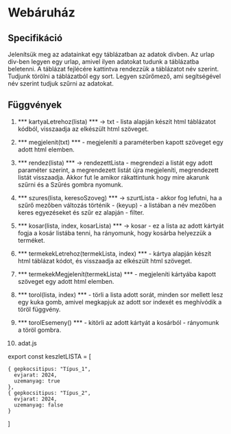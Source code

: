 # Webáruház

## Specifikáció

Jelenítsük meg az adatainkat egy táblázatban az adatok divben. Az urlap div-ben legyen egy urlap, amivel ilyen adatokat tudunk a táblázatba beletenni. A táblázat fejlécére kattintva rendezzük a táblázatot név szerint. Tudjunk törölni a táblázatból egy sort. Legyen szűrőmező, ami segítségével név szerint tudjuk szűrni az adatokat.

## Függvények

1. *** kartyaLetrehoz(lista) *** -> txt - lista alapján készít html táblázatot kódból, visszaadja az elkészült html szöveget.

2. *** megjelenit(txt) *** - megjeleníti a paraméterben kapott szöveget egy adott html elemben.

3. *** rendez(lista) *** -> rendezettLista - megrendezi a listát egy adott paraméter szerint, a megrendezett listát újra megjeleníti, megrendezett listát visszaadja.
Akkor fut le amikor rákattintunk hogy mire akarunk szűrni és a Szűrés gombra nyomunk.

4. *** szures(lista, keresoSzoveg) *** -> szurtLista - akkor fog lefutni, ha a szűrő mezőben változás történik - (keyup) - a listában a név mezőben keres egyezéseket és szűr ez alapján - filter.

5. *** kosar(lista, index, kosarLista) *** -> kosar - ez a lista az adott kártyát fogja a kosár listába tenni, ha rányomunk, hogy kosárba helyezzük a terméket.

6. *** termekekLetrehoz(termekLista, index) *** - kártya alapján készít html táblázat kódot, és visszaadja az elkészült html szöveget.

6. *** termekekMegjelenít(termekLista) *** - megjeleníti kártyába kapott szöveget egy adott html elemben.

7. *** torol(lista, index) *** - törli a lista adott sorát, minden sor mellett lesz egy kuka gomb, amivel megkapjuk az adott sor indexét es meghívódik a töröl függvény.

8. *** torolEsemeny() *** - kitörli az adott kártyát a kosárból - rányomunk a töröl gombra.



1. adat.js


export const keszletLISTA = [

    { gepkocsitipus: "Típus_1",
      evjarat: 2024,
      uzemanyag: true
    },
    { gepkocsitipus: "Típus_2",
      evjarat: 2024,
      uzemanyag: false 
    }
]